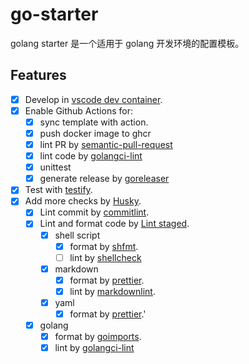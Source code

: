 # go-starter

golang starter 是一个适用于 golang 开发环境的配置模板。

## Features

- [x] Develop in [vscode dev container](https://code.visualstudio.com/docs/devcontainers/containers).
- [x] Enable Github Actions for:
  - [x] sync template with action.
  - [x] push docker image to ghcr
  - [x] lint PR by [semantic-pull-request](https://github.com/marketplace/actions/semantic-pull-request)
  - [x] lint code by [golangci-lint](https://github.com/golangci/golangci-lint)
  - [x] unittest
  - [x] generate release by [goreleaser](https://goreleaser.com/)
- [x] Test with [testify](https://github.com/stretchr/testify).
- [x] Add more checks by [Husky](https://typicode.github.io/husky/).
  - [x] Lint commit by [commitlint](https://github.com/conventional-changelog/commitlint).
  - [x] Lint and format code by [Lint staged](https://github.com/lint-staged/lint-staged).
    - [x] shell script
      - [x] format by [shfmt](https://github.com/patrickvane/shfmt).
      - [ ] lint by [shellcheck](https://www.shellcheck.net/)
    - [x] markdown
      - [x] format by [prettier](https://prettier.io/).
      - [x] lint by [markdownlint](https://github.com/DavidAnson/markdownlint).
    - [x] yaml
      - [x] format by [prettier](https://prettier.io/).'
  - [x] golang
    - [x] format by [goimports](https://pkg.go.dev/golang.org/x/tools/cmd/goimports).
    - [x] lint by [golangci-lint](https://github.com/golangci/golangci-lint)
